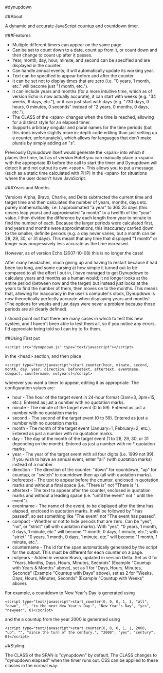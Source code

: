 #dynupdown

##About

A dynamic and accurate JavaScript countup and countdown timer.

###Features

* Multiple different timers can appear on the same page.
* Can be set to count down to a date, count up from it, or count down and then change to count up after it passes.
* Year, month, day, hour, minute, and second can be specified and are displayed in the counter.
* Can handle annual events; it will automatically update its working year.
* Text can be specified to appear before and after the counter.
* It can be set not to display times that are zero (i.e. "0 years, 1 month, etc." will become just "1 month, etc.").
* It can include years and months (for a more intuitive time, which as of version Echo is now actually accurate), it can start with weeks (e.g. "34 weeks, 6 days, etc."), or it can just start with days (e.g. "730 days, 0 hours, 0 minutes, 0 seconds" instead of "2 years, 0 months, 0 days, etc.").
* The CLASS of the &lt;span&gt; changes when the time is reached, allowing for a distinct style for an elapsed timer.
* Supports arbitrary singular and plural names for the time periods (but this does involve slightly more in-depth code editing than just setting up a counter, unfortunately), which allows for languages that don't make plurals by simply adding an "s".

Previously Dynupdown itself would generate the &lt;span&gt; into which it places the timer, but as of version Hotel you can manually place a &lt;span&gt; with the appropriate ID before the call to start the timer and Dynupdown will detect it and not output its own &lt;span&gt;. This allows you to put a message (such as a static time calculated with PHP) in the &lt;span&gt; for situations where the user doesn't have JavaScript.

###Years and Months

Versions Alpha, Bravo, Charlie, and Delta subtracted the current time and target time and then calculated the number of years, months, days etc. purely mathematically; i.e. I approximated "a year" to 365.25 days (this covers leap years) and approximated "a month" to a twelfth of the "year" value. I then divided the difference by each length from year to minute to find the number of each. Because the larger periods were calculated first, and years and months were approximations, this inaccuracy carried down to the smaller, definite periods (e.g. a day never varies, but a month can be 28, 29, 30, or 31 days). This meant that any time that displayed "1 month" or longer was progressively less accurate as the time increased.

However, as of version Echo (2007-10-08) this is no longer the case!

After many headaches, much giving up and having to restart because it had been too long, and some cursing at how simple it turned out to be compared to all the effort I put in, I have managed to get Dynupdown to calculate years and months as a human would; it no longer looks at the entire period (between now and the target) but instead just looks at the years to find the number of them, then moves on to the months. This means that, allowing for inaccuracy in the user's computer's clock, Dynupdown is now theoretically perfectly accurate when displaying years and months! (The options for weeks and just days were never a problem because those periods are all clearly defined).

I should point out that there are many cases in which to test this new system, and I haven't been able to test them all, so if you notice any errors, I'd appreciate being told so I can try to fix them.

##Using
First put

    <script src="dynupdown.js" type="text/javascript"></script>

in the &lt;head&gt; section, and then place

    <script type="text/javascript">start_counter(hour, minute, second, month, day, year, direction, beforetext, aftertext, eventname, compact, countername, notyears)</script>

wherever you want a timer to appear, editing it as appropriate. The configuration values are:

* hour - The hour of the target event in 24-hour format (3am=3, 3pm=15, etc.). Entered as just a number with no quotation marks.
* minute - The minute of the target event (0 to 59). Entered as just a number with no quotation marks.
* second - The second of the target event (0 to 59). Entered as just a number with no quotation marks.
* month - The month of the target event (January=1, February=2, etc.). Entered as just a number with no quotation marks.
* day - The day of the month of the target event (1 to 28, 29, 30, or 31 depending on the month). Entered as just a number with no * quotation marks.
* year - The year of the target event with all four digits (i.e. 1999 not 99). If you wish to have an annual event, enter "all" (with quotation marks) instead of a number.
* direction - The direction of the counter: "down" for countdown, "up" for countup, or "switch" to countdown then up (all with quotation marks).
* beforetext - The text to appear before the counter, enclosed in quotation marks and without a final space (i.e. "There is" not "There is ").
* aftertext - The text to appear after the counter, enclosed in quotation marks and without a leading space (i.e. "until the event" not " until the event").
* eventname - The name of the event, to be displayed after the time has elapsed, enclosed in quotation marks. It will be followed by " has passed", so set something like "The event" not "The event has passed".
* compact - Whether or not to hide periods that are zero. Can be "yes", "no", or "strict" (all with quotation marks). With "yes", "0 years, 1 month, 0 days, 1 minute, etc." will become "1 month, 0 days, 1 minute, etc."; with "strict" "0 years, 1 month, 0 days, 1 minute, etc." will become "1 month, 1 minute, etc.".
* countername - The id for the span automatically generated by the script for the output. This must be different for each counter on a page.
* notyears - Added in version Bravo, updated in version Delta. Set as 0 for "Years, Months, Days, Hours, Minutes, Seconds" (Example "Countup with Years & Months" above), set as 1 for "Days, Hours, Minutes, Seconds" (Example "Countup with Days" above), set as 2 for "Weeks, Days, Hours, Minutes, Seconds" (Example "Countup with Weeks" above).

For example, a countdown to New Year's Day is generated using

    <script type="text/javascript">start_counter(0, 0, 0, 1, 1, "all", "down", "", "to the next New Year's Day.", "New Year's Day", "yes", "newyear", 0)</script>

and the a countup from the year 2000 is generated using

    <script type="text/javascript">start_counter(0, 0, 0, 1, 1, 2000, "up", "", "since the turn of the century.", "2000", "yes", "century", 0)</script>

##Styling

The CLASS of the SPAN is "dynupdown" by default. The CLASS changes to "dynupdown elapsed" when the timer runs out. CSS can be applied to these classes in the normal way.
